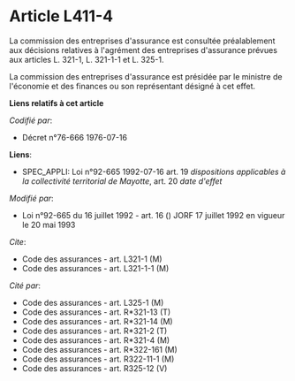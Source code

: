 # Article L411-4

La commission des entreprises d'assurance est consultée préalablement aux décisions relatives à l'agrément des entreprises
d'assurance prévues aux articles L. 321-1, L. 321-1-1 et L. 325-1.

La commission des entreprises d'assurance est présidée par le ministre de l'économie et des finances ou son représentant
désigné à cet effet.

**Liens relatifs à cet article**

_Codifié par_:

  - Décret n°76-666 1976-07-16

**Liens**:

  - SPEC_APPLI: Loi n°92-665 1992-07-16 art. 19 *dispositions applicables à la collectivité territorial de Mayotte*, art. 20 *date d'effet*

_Modifié par_:

  - Loi n°92-665 du 16 juillet 1992 - art. 16 () JORF 17 juillet 1992 en vigueur le 20 mai 1993

_Cite_:

  - Code des assurances - art. L321-1 (M)
  - Code des assurances - art. L321-1-1 (M)

_Cité par_:

  - Code des assurances - art. L325-1 (M)
  - Code des assurances - art. R*321-13 (T)
  - Code des assurances - art. R*321-14 (M)
  - Code des assurances - art. R*321-2 (T)
  - Code des assurances - art. R*321-4 (M)
  - Code des assurances - art. R*322-161 (M)
  - Code des assurances - art. R322-11-1 (M)
  - Code des assurances - art. R325-12 (V)
